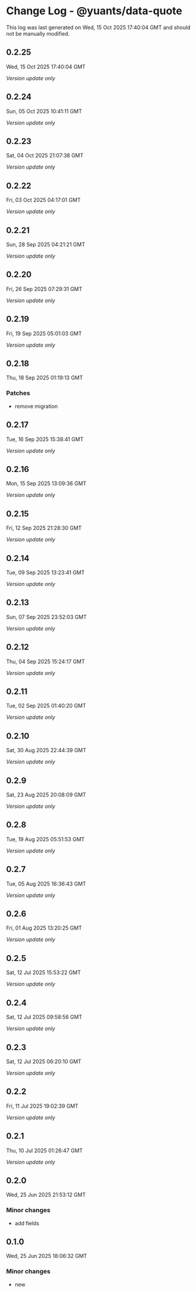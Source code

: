 # Change Log - @yuants/data-quote

This log was last generated on Wed, 15 Oct 2025 17:40:04 GMT and should not be manually modified.

## 0.2.25
Wed, 15 Oct 2025 17:40:04 GMT

_Version update only_

## 0.2.24
Sun, 05 Oct 2025 10:41:11 GMT

_Version update only_

## 0.2.23
Sat, 04 Oct 2025 21:07:38 GMT

_Version update only_

## 0.2.22
Fri, 03 Oct 2025 04:17:01 GMT

_Version update only_

## 0.2.21
Sun, 28 Sep 2025 04:21:21 GMT

_Version update only_

## 0.2.20
Fri, 26 Sep 2025 07:29:31 GMT

_Version update only_

## 0.2.19
Fri, 19 Sep 2025 05:01:03 GMT

_Version update only_

## 0.2.18
Thu, 18 Sep 2025 01:19:13 GMT

### Patches

- remove migration

## 0.2.17
Tue, 16 Sep 2025 15:38:41 GMT

_Version update only_

## 0.2.16
Mon, 15 Sep 2025 13:09:36 GMT

_Version update only_

## 0.2.15
Fri, 12 Sep 2025 21:28:30 GMT

_Version update only_

## 0.2.14
Tue, 09 Sep 2025 13:23:41 GMT

_Version update only_

## 0.2.13
Sun, 07 Sep 2025 23:52:03 GMT

_Version update only_

## 0.2.12
Thu, 04 Sep 2025 15:24:17 GMT

_Version update only_

## 0.2.11
Tue, 02 Sep 2025 01:40:20 GMT

_Version update only_

## 0.2.10
Sat, 30 Aug 2025 22:44:39 GMT

_Version update only_

## 0.2.9
Sat, 23 Aug 2025 20:08:09 GMT

_Version update only_

## 0.2.8
Tue, 19 Aug 2025 05:51:53 GMT

_Version update only_

## 0.2.7
Tue, 05 Aug 2025 16:36:43 GMT

_Version update only_

## 0.2.6
Fri, 01 Aug 2025 13:20:25 GMT

_Version update only_

## 0.2.5
Sat, 12 Jul 2025 15:53:22 GMT

_Version update only_

## 0.2.4
Sat, 12 Jul 2025 09:58:56 GMT

_Version update only_

## 0.2.3
Sat, 12 Jul 2025 06:20:10 GMT

_Version update only_

## 0.2.2
Fri, 11 Jul 2025 19:02:39 GMT

_Version update only_

## 0.2.1
Thu, 10 Jul 2025 01:26:47 GMT

_Version update only_

## 0.2.0
Wed, 25 Jun 2025 21:53:12 GMT

### Minor changes

- add fields

## 0.1.0
Wed, 25 Jun 2025 18:06:32 GMT

### Minor changes

- new


